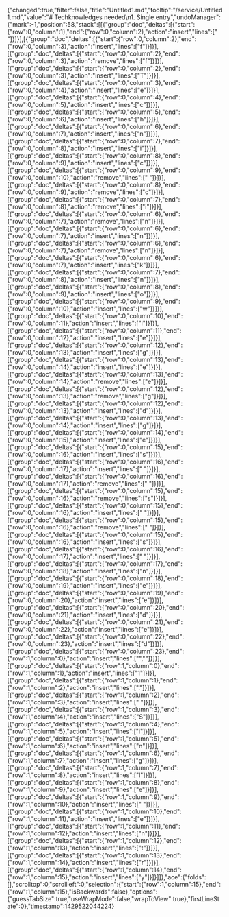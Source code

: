 {"changed":true,"filter":false,"title":"Untitled1.md","tooltip":"/service/Untitled1.md","value":"# Techknowledges needed\n1. Single entry","undoManager":{"mark":-1,"position":58,"stack":[[{"group":"doc","deltas":[{"start":{"row":0,"column":1},"end":{"row":0,"column":2},"action":"insert","lines":[" "]}]}],[{"group":"doc","deltas":[{"start":{"row":0,"column":2},"end":{"row":0,"column":3},"action":"insert","lines":["f"]}]}],[{"group":"doc","deltas":[{"start":{"row":0,"column":2},"end":{"row":0,"column":3},"action":"remove","lines":["f"]}]}],[{"group":"doc","deltas":[{"start":{"row":0,"column":2},"end":{"row":0,"column":3},"action":"insert","lines":["T"]}]}],[{"group":"doc","deltas":[{"start":{"row":0,"column":3},"end":{"row":0,"column":4},"action":"insert","lines":["e"]}]}],[{"group":"doc","deltas":[{"start":{"row":0,"column":4},"end":{"row":0,"column":5},"action":"insert","lines":["c"]}]}],[{"group":"doc","deltas":[{"start":{"row":0,"column":5},"end":{"row":0,"column":6},"action":"insert","lines":["h"]}]}],[{"group":"doc","deltas":[{"start":{"row":0,"column":6},"end":{"row":0,"column":7},"action":"insert","lines":["n"]}]}],[{"group":"doc","deltas":[{"start":{"row":0,"column":7},"end":{"row":0,"column":8},"action":"insert","lines":["i"]}]}],[{"group":"doc","deltas":[{"start":{"row":0,"column":8},"end":{"row":0,"column":9},"action":"insert","lines":["c"]}]}],[{"group":"doc","deltas":[{"start":{"row":0,"column":9},"end":{"row":0,"column":10},"action":"remove","lines":[" "]}]}],[{"group":"doc","deltas":[{"start":{"row":0,"column":8},"end":{"row":0,"column":9},"action":"remove","lines":["c"]}]}],[{"group":"doc","deltas":[{"start":{"row":0,"column":7},"end":{"row":0,"column":8},"action":"remove","lines":["i"]}]}],[{"group":"doc","deltas":[{"start":{"row":0,"column":6},"end":{"row":0,"column":7},"action":"remove","lines":["n"]}]}],[{"group":"doc","deltas":[{"start":{"row":0,"column":6},"end":{"row":0,"column":7},"action":"insert","lines":["n"]}]}],[{"group":"doc","deltas":[{"start":{"row":0,"column":6},"end":{"row":0,"column":7},"action":"remove","lines":["n"]}]}],[{"group":"doc","deltas":[{"start":{"row":0,"column":6},"end":{"row":0,"column":7},"action":"insert","lines":["k"]}]}],[{"group":"doc","deltas":[{"start":{"row":0,"column":7},"end":{"row":0,"column":8},"action":"insert","lines":["n"]}]}],[{"group":"doc","deltas":[{"start":{"row":0,"column":8},"end":{"row":0,"column":9},"action":"insert","lines":["o"]}]}],[{"group":"doc","deltas":[{"start":{"row":0,"column":9},"end":{"row":0,"column":10},"action":"insert","lines":["w"]}]}],[{"group":"doc","deltas":[{"start":{"row":0,"column":10},"end":{"row":0,"column":11},"action":"insert","lines":["l"]}]}],[{"group":"doc","deltas":[{"start":{"row":0,"column":11},"end":{"row":0,"column":12},"action":"insert","lines":["e"]}]}],[{"group":"doc","deltas":[{"start":{"row":0,"column":12},"end":{"row":0,"column":13},"action":"insert","lines":["g"]}]}],[{"group":"doc","deltas":[{"start":{"row":0,"column":13},"end":{"row":0,"column":14},"action":"insert","lines":["e"]}]}],[{"group":"doc","deltas":[{"start":{"row":0,"column":13},"end":{"row":0,"column":14},"action":"remove","lines":["e"]}]}],[{"group":"doc","deltas":[{"start":{"row":0,"column":12},"end":{"row":0,"column":13},"action":"remove","lines":["g"]}]}],[{"group":"doc","deltas":[{"start":{"row":0,"column":12},"end":{"row":0,"column":13},"action":"insert","lines":["d"]}]}],[{"group":"doc","deltas":[{"start":{"row":0,"column":13},"end":{"row":0,"column":14},"action":"insert","lines":["g"]}]}],[{"group":"doc","deltas":[{"start":{"row":0,"column":14},"end":{"row":0,"column":15},"action":"insert","lines":["e"]}]}],[{"group":"doc","deltas":[{"start":{"row":0,"column":15},"end":{"row":0,"column":16},"action":"insert","lines":["s"]}]}],[{"group":"doc","deltas":[{"start":{"row":0,"column":16},"end":{"row":0,"column":17},"action":"insert","lines":[" "]}]}],[{"group":"doc","deltas":[{"start":{"row":0,"column":16},"end":{"row":0,"column":17},"action":"remove","lines":[" "]}]}],[{"group":"doc","deltas":[{"start":{"row":0,"column":15},"end":{"row":0,"column":16},"action":"remove","lines":["s"]}]}],[{"group":"doc","deltas":[{"start":{"row":0,"column":15},"end":{"row":0,"column":16},"action":"insert","lines":[" "]}]}],[{"group":"doc","deltas":[{"start":{"row":0,"column":15},"end":{"row":0,"column":16},"action":"remove","lines":[" "]}]}],[{"group":"doc","deltas":[{"start":{"row":0,"column":15},"end":{"row":0,"column":16},"action":"insert","lines":["s"]}]}],[{"group":"doc","deltas":[{"start":{"row":0,"column":16},"end":{"row":0,"column":17},"action":"insert","lines":[" "]}]}],[{"group":"doc","deltas":[{"start":{"row":0,"column":17},"end":{"row":0,"column":18},"action":"insert","lines":["n"]}]}],[{"group":"doc","deltas":[{"start":{"row":0,"column":18},"end":{"row":0,"column":19},"action":"insert","lines":["e"]}]}],[{"group":"doc","deltas":[{"start":{"row":0,"column":19},"end":{"row":0,"column":20},"action":"insert","lines":["e"]}]}],[{"group":"doc","deltas":[{"start":{"row":0,"column":20},"end":{"row":0,"column":21},"action":"insert","lines":["d"]}]}],[{"group":"doc","deltas":[{"start":{"row":0,"column":21},"end":{"row":0,"column":22},"action":"insert","lines":["e"]}]}],[{"group":"doc","deltas":[{"start":{"row":0,"column":22},"end":{"row":0,"column":23},"action":"insert","lines":["d"]}]}],[{"group":"doc","deltas":[{"start":{"row":0,"column":23},"end":{"row":1,"column":0},"action":"insert","lines":["",""]}]}],[{"group":"doc","deltas":[{"start":{"row":1,"column":0},"end":{"row":1,"column":1},"action":"insert","lines":["1"]}]}],[{"group":"doc","deltas":[{"start":{"row":1,"column":1},"end":{"row":1,"column":2},"action":"insert","lines":["."]}]}],[{"group":"doc","deltas":[{"start":{"row":1,"column":2},"end":{"row":1,"column":3},"action":"insert","lines":[" "]}]}],[{"group":"doc","deltas":[{"start":{"row":1,"column":3},"end":{"row":1,"column":4},"action":"insert","lines":["S"]}]}],[{"group":"doc","deltas":[{"start":{"row":1,"column":4},"end":{"row":1,"column":5},"action":"insert","lines":["i"]}]}],[{"group":"doc","deltas":[{"start":{"row":1,"column":5},"end":{"row":1,"column":6},"action":"insert","lines":["n"]}]}],[{"group":"doc","deltas":[{"start":{"row":1,"column":6},"end":{"row":1,"column":7},"action":"insert","lines":["g"]}]}],[{"group":"doc","deltas":[{"start":{"row":1,"column":7},"end":{"row":1,"column":8},"action":"insert","lines":["l"]}]}],[{"group":"doc","deltas":[{"start":{"row":1,"column":8},"end":{"row":1,"column":9},"action":"insert","lines":["e"]}]}],[{"group":"doc","deltas":[{"start":{"row":1,"column":9},"end":{"row":1,"column":10},"action":"insert","lines":[" "]}]}],[{"group":"doc","deltas":[{"start":{"row":1,"column":10},"end":{"row":1,"column":11},"action":"insert","lines":["e"]}]}],[{"group":"doc","deltas":[{"start":{"row":1,"column":11},"end":{"row":1,"column":12},"action":"insert","lines":["n"]}]}],[{"group":"doc","deltas":[{"start":{"row":1,"column":12},"end":{"row":1,"column":13},"action":"insert","lines":["t"]}]}],[{"group":"doc","deltas":[{"start":{"row":1,"column":13},"end":{"row":1,"column":14},"action":"insert","lines":["r"]}]}],[{"group":"doc","deltas":[{"start":{"row":1,"column":14},"end":{"row":1,"column":15},"action":"insert","lines":["y"]}]}]]},"ace":{"folds":[],"scrolltop":0,"scrollleft":0,"selection":{"start":{"row":1,"column":15},"end":{"row":1,"column":15},"isBackwards":false},"options":{"guessTabSize":true,"useWrapMode":false,"wrapToView":true},"firstLineState":0},"timestamp":1429522044224}